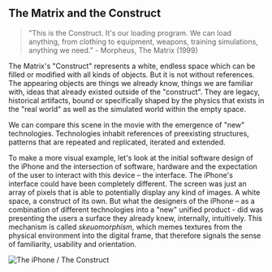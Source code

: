 ## The Matrix and the Construct

> "This is the Construct. It's our loading program. We can load anything, from clothing to equipment, weapons, training simulations, anything we need." - Morpheus, The Matrix (1999)

The Matrix's "Construct" represents a white, endless space which can be filled or modified with all kinds of objects. But it is not without references. The appearing objects are things we already know, things we are familiar with, ideas that already existed outside of the "construct". They are legacy, historical artifacts, bound or specifically shaped by the physics that exists in the "real world" as well as the simulated world within the empty space.

We can compare this scene in the movie with the emergence of "new" technologies. Technologies inhabit references of preexisting structures, patterns that are repeated and replicated, iterated and extended.

To make a more visual example, let's look at the initial software design of the iPhone and the intersection of software, hardware and the expectation of the user to interact with this device – the interface.
The iPhone's interface could have been completely different. The screen was just an array of pixels that is able to potentially display any kind of images. A white space, a construct of its own.
But what the designers of the iPhone – as a combination of different technologies into a "new" unified product - did was presenting the users a surface they already knew, internally, intuitively.
This mechanism is called *skeuomorphism*, which memes textures from the physical environment into the digital frame, that therefore signals the sense of familiarity, usability and orientation.

![The iPhone / The Construct](/Users/xr/Documents/VERTICAL/Vertical-One/assets/matrix-contruct-iphone.png)
